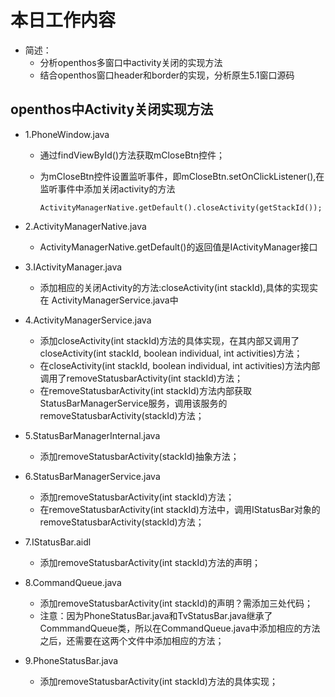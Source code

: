 # 本日工作内容

  - 简述：
    - 分析openthos多窗口中activity关闭的实现方法
    - 结合openthos窗口header和border的实现，分析原生5.1窗口源码
    
## openthos中Activity关闭实现方法

  - 1.PhoneWindow.java

    - 通过findViewById()方法获取mCloseBtn控件；
    - 为mCloseBtn控件设置监听事件，即mCloseBtn.setOnClickListener(),在监听事件中添加关闭activity的方法
    
          ActivityManagerNative.getDefault().closeActivity(getStackId());
      
  - 2.ActivityManagerNative.java

    - ActivityManagerNative.getDefault()的返回值是IActivityManager接口
   
  - 3.IActivityManager.java
 
    - 添加相应的关闭Activity的方法:closeActivity(int stackId),具体的实现实在 ActivityManagerService.java中
   
  - 4.ActivityManagerService.java

    - 添加closeActivity(int stackId)方法的具体实现，在其内部又调用了closeActivity(int stackId, boolean individual, int activities)方法；
    - 在closeActivity(int stackId, boolean individual, int activities)方法内部调用了removeStatusbarActivity(int stackId)方法；
    - 在removeStatusbarActivity(int stackId)方法内部获取StatusBarManagerService服务，调用该服务的removeStatusbarActivity(stackId)方法；


  - 5.StatusBarManagerInternal.java

    - 添加removeStatusbarActivity(stackId)抽象方法；

  - 6.StatusBarManagerService.java

    - 添加removeStatusbarActivity(int stackId)方法；
    - 在removeStatusbarActivity(int stackId)方法中，调用IStatusBar对象的removeStatusbarActivity(stackId)方法；

  - 7.IStatusBar.aidl

    - 添加removeStatusbarActivity(int stackId)方法的声明；

  - 8.CommandQueue.java

    - 添加removeStatusbarActivity(int stackId)的声明？需添加三处代码；
    - 注意：因为PhoneStatusBar.java和TvStatusBar.java继承了CommmandQueue类，所以在CommandQueue.java中添加相应的方法之后，还需要在这两个文件中添加相应的方法；

  - 9.PhoneStatusBar.java

    - 添加removeStatusbarActivity(int stackId)方法的具体实现；

